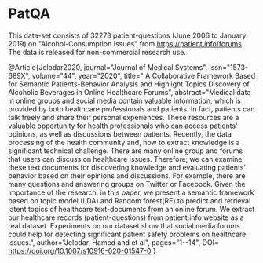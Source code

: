 # PatQA
This data-set consists of 32273 patient-questions (June 2006 to January 2019) on "Alcohol-Consumption Issues" from https://patient.info/forums.  The data is released for non-commercial research use.


@Article{Jelodar2020, journal="Journal of Medical Systems", issn="1573-689X", volume="44", year="2020", title=" A Collaborative Framework Based for Semantic Patients-Behavior Analysis and Highlight Topics Discovery of Alcoholic Beverages in Online Healthcare Forums", abstract="Medical data in online groups and social media contain valuable information, which is provided by both healthcare professionals and patients. In fact, patients can talk freely and share their personal experiences. These resources are a valuable opportunity for health professionals who can access patients’ opinions, as well as discussions between patients. Recently, the data processing of the health community and, how to extract knowledge is a significant technical challenge. There are many online group and forums that users can discuss on healthcare issues. Therefore, we can examine these text documents for discovering knowledge and evaluating patients’ behavior based on their opinions and discussions. For example, there are many questions and answering groups on Twitter or Facebook. Given the importance of the research, in this paper, we present a semantic framework based on topic model (LDA) and Random forest(RF) to predict and retrieval latent topics of healthcare text-documents from an online forum. We extract our healthcare records (patient-questions) from patient.info website as a real dataset. Experiments on our dataset show that social media forums could help for detecting significant patient safety problems on healthcare issues.", author="Jelodar, Hamed and et al", pages="1--14", DOI= https://doi.org/10.1007/s10916-020-01547-0 }

